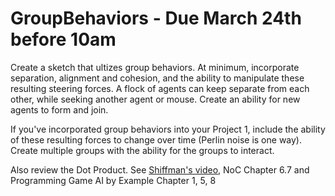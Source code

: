 # GroupBehaviors - Due March 24th before 10am


Create a sketch that ultizes group behaviors. At minimum, incorporate separation, alignment and cohesion, and the ability to manipulate these resulting steering forces. A flock of agents can keep separate from each other, while seeking another agent or mouse. Create an ability for new agents to form and join.

If you've incorporated group behaviors into your Project 1, include the ability of these resulting forces to change over time (Perlin noise is one way). Create multiple groups with the ability for the groups to interact.




Also review the Dot Product. See [Shiffman's video](https://vimeo.com/channels/natureofcode/63101108), NoC Chapter 6.7 and Programming Game AI by Example Chapter 1, 5, 8
